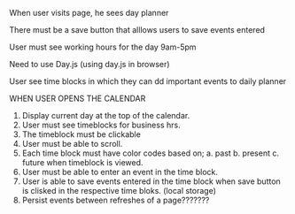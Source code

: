 When user visits page, he sees day planner

There must be a save button that alllows users to save events entered

User must see working hours for the day 9am-5pm

Need to use Day.js (using day.js in browser)

User see time blocks in which they can dd important events to daily planner

WHEN USER OPENS THE CALENDAR
1. Display current day at the top of the calendar.
2. User must see timeblocks for business hrs.
3. The timeblock must be clickable
4. User must be able to scroll.
5. Each time block must have color codes based on;
    a. past
    b. present
    c. future 
when timeblock is viewed.
6. User must be able to enter an event in the time block.
7. User is able to save events entered in the time block when save button is clisked in the respective time bloks. (local storage)
8. Persist events between refreshes of a page???????







